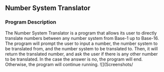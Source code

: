 ## Number System Translator

### Program Description
The Number System Translator is a program that allows its user to directly translate numbers between any number system from Base-1 up to Base-16. The program will prompt the user to input a number, the number system to be translated from, and the number system to be translated to. Then, it will return the translated number, and ask the user if there is any other number to be translated. In the case the answer is no, the program will end. Otherwise, the program will continue running.
![](Screenshots/
